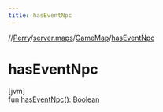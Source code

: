 ```yaml
---
title: hasEventNpc
---
```

//[Perry](../../../index.html)/[server.maps](../index.html)/[GameMap](index.html)/[hasEventNpc](has-event-npc.html)



# hasEventNpc



[jvm]\
fun [hasEventNpc](has-event-npc.html)(): [Boolean](https://kotlinlang.org/api/latest/jvm/stdlib/kotlin/-boolean/index.html)




